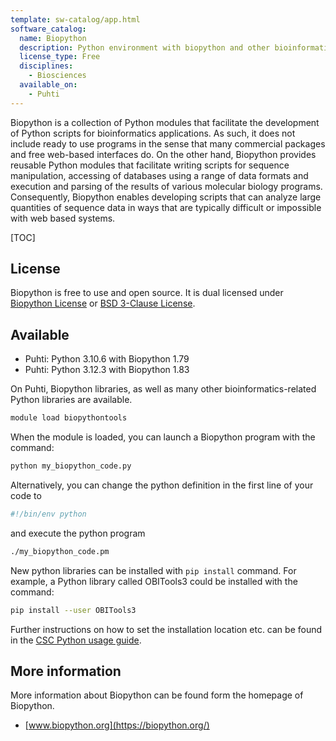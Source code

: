 ```yaml
---
template: sw-catalog/app.html
software_catalog:
  name: Biopython
  description: Python environment with biopython and other bioinformatics related Python libraries
  license_type: Free
  disciplines:
    - Biosciences
  available_on:
    - Puhti
---
```


Biopython is a collection of Python modules that facilitate the development of Python scripts for 
bioinformatics applications. As such, it does not include ready to use programs in the sense that 
many commercial packages and free web-based interfaces do. On the other hand, Biopython provides 
reusable Python modules that facilitate writing scripts for sequence manipulation, accessing of 
databases using a range of data formats and execution and parsing of the results of various 
molecular biology programs. Consequently, Biopython enables developing scripts that can analyze 
large quantities of sequence data in ways that are typically difficult or impossible with web based systems.
 
[TOC]

## License

Biopython is free to use and open source. It is dual licensed under [Biopython License](https://raw.githubusercontent.com/biopython/biopython/master/LICENSE.rst) or [BSD 3-Clause License](https://docs.conda.io/en/latest/license.html).

## Available

- Puhti: Python 3.10.6 with Biopython 1.79
- Puhti: Python 3.12.3 with Biopython 1.83

On Puhti, Biopython libraries, as well as many other bioinformatics-related Python libraries are available.

```bash
module load biopythontools
```

When the module is loaded, you can launch a Biopython program with the command:

```bash
python my_biopython_code.py
```

Alternatively, you can change the python definition in the first line of your code to

```bash
#!/bin/env python
```

and execute the python program

```bash
./my_biopython_code.pm
```

New python libraries can be installed with `pip install` command.
For example, a Python library called OBITools3 could be installed with the command:

```bash
pip install --user OBITools3
```

Further instructions on how to set the installation location etc. can be found in the
[CSC Python usage guide](../support/tutorials/python-usage-guide.md).

## More information

More information about Biopython can be found form the homepage of Biopython.

* [www.biopython.org](https://biopython.org/)
